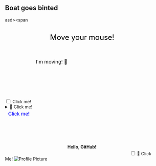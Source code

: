 ## Boat goes binted

asd><span<svg width="100%" height="100">
  <text x="50%" y="50%" text-anchor="middle" dominant-baseline="middle" font-size="24"
        onmousemove="evt.target.setAttribute('x', evt.clientX); evt.target.setAttribute('y', evt.clientY)">
    Move your mouse!
  </text>
</svg>

<input type="checkbox" id="toggle">
<label for="toggle">Click me!</label>

<svg width="200">
  <text x="10" y="20" font-size="16">
    <animate attributeName="x" from="10" to="100" dur="2s" repeatCount="indefinite"/>
    I'm moving! 🚀
  </text>
</svg>

<details>
  <summary>🚀 Click me!</summary>
  **Surprise!** This looks interactive, but it's just GitHub being nice.
</details>

<svg width="200">
  <a href="https://example.com">
    <text x="10" y="20" font-size="16" fill="blue">Click me!</text>
  </a>
</svg>

<svg width="200" height="50">
  <foreignObject width="100%" height="100%">
    <p xmlns="http://www.w3.org/1999/xhtml">
      <b>Hello, GitHub!</b>
    </p>
  </foreignObject>
</svg>

<input type="checkbox" id="fake-button">
<label for="fake-button">🔘 Click Me!</label>

<picture>
  <source srcset="https://stuff.s3.calliope.rip/1.png" media="(orientation: portrait)">
  <img class="one" src="https://stuff.s3.calliope.rip/2.png" alt="Profile Picture">
</picture>